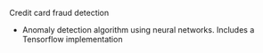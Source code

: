 Credit card fraud detection

- Anomaly detection algorithm using neural networks. Includes a Tensorflow implementation
